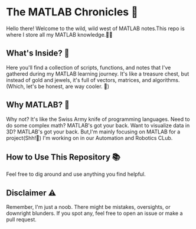 # The MATLAB Chronicles 🚀

Hello there! Welcome to the wild, wild west of MATLAB notes.This repo is where I store all my MATLAB knowledge.🧙‍♂️

## What's Inside? 🎁

Here you'll find a collection of scripts, functions, and notes that I've gathered during my MATLAB learning journey. It's like a treasure chest, but instead of gold and jewels, it's full of vectors, matrices, and algorithms. (Which, let's be honest, are way cooler. 💎)

## Why MATLAB? 🤔

Why not? It's like the Swiss Army knife of programming languages. Need to do some complex math? MATLAB's got your back. Want to visualize data in 3D? MATLAB's got your back.
But,I'm mainly focusing on MATLAB for a project(Shh!🤨) I'm working on in our Automation and Robotics CLub.

## How to Use This Repository 📚

Feel free to dig around and use anything you find helpful.

## Disclaimer ⚠️

Remember, I'm just a noob. There might be mistakes, oversights, or downright blunders. If you spot any, feel free to open an issue or make a pull request.
